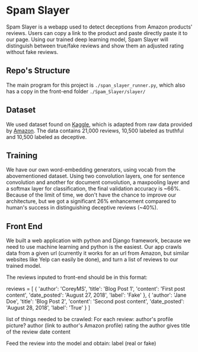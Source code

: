 # Spam Slayer

Spam Slayer is a webapp used to detect deceptions from Amazon products' reviews. Users can copy a link to the product and paste directly paste it to our page. Using our trained deep learning model, Spam Slayer will distinguish between true/fake reviews and show them an adjusted rating without fake reviews.

## Repo's Structure
The main program for this project is `./span_slayer_runner.py`, which also has a copy in the front-end folder `./Spam_Slayer/slayer/`

## Dataset
We used dataset found on [Kaggle](https://www.kaggle.com/lievgarcia/amazon-reviews), which is adapted from raw data provided by [Amazon](https://s3.amazonaws.com/amazon-reviews-pds/readme.html). The data contains 21,000 reviews, 10,500 labeled as truthful and 10,500 labeled as deceptive.

## Training
We have our own word-embedding generators, using vocab from the abovementioned dataset. Using two convolution layers, one for sentence convolution and another for document convolution, a maxpooling layer and a softmax layer for classification, the final validation accuracy is ~66%. Because of the limit of time, we don't have the chance to improve our architecture, but we got a significant 26% enhancement compared to human's success in distinguishing deceptive reviews (~40%).

## Front End
We built a web application with python and Django framework, because we need to use machine learning and python is the easiest.
Our app crawls data from a given url (currently it works for an url from Amazon, but similar websites like Yelp can easily be done), and turn a list of reviews to our trained model.

























The reviews inputed to front-end should be in this format:

reviews = [
    {
        'author': 'CoreyMS',
        'title': 'Blog Post 1',
        'content': 'First post content',
        'date_posted': 'August 27, 2018',
        'label': 'Fake'
    },
    {
        'author': 'Jane Doe',
        'title': 'Blog Post 2',
        'content': 'Second post content',
        'date_posted': 'August 28, 2018',
        'label': 'True'
    }
]

list of things needed to be crawled:
For each review:
author's profile picture?
author (link to author's Amazon profile)
rating the author gives
title of the review
date
content

Feed the review into the model and obtain:
label (real or fake)
